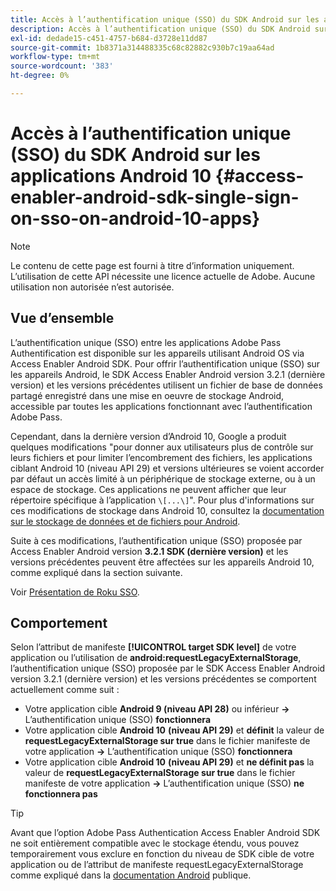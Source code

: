```yaml
---
title: Accès à l’authentification unique (SSO) du SDK Android sur les applications Android 10
description: Accès à l’authentification unique (SSO) du SDK Android sur les applications Android 10
exl-id: dedade15-c451-4757-b684-d3728e11dd87
source-git-commit: 1b8371a314488335c68c82882c930b7c19aa64ad
workflow-type: tm+mt
source-wordcount: '383'
ht-degree: 0%

---
```


# Accès à l’authentification unique (SSO) du SDK Android sur les applications Android 10 {#access-enabler-android-sdk-single-sign-on-sso-on-android-10-apps}

>[!NOTE]
>
>Le contenu de cette page est fourni à titre d’information uniquement. L’utilisation de cette API nécessite une licence actuelle de Adobe. Aucune utilisation non autorisée n’est autorisée.

## Vue d’ensemble

L’authentification unique (SSO) entre les applications Adobe Pass Authentification est disponible sur les appareils utilisant Android OS via Access Enabler Android SDK. Pour offrir l’authentification unique (SSO) sur les appareils Android, le SDK Access Enabler Android version 3.2.1 (dernière version) et les versions précédentes utilisent un fichier de base de données partagé enregistré dans une mise en oeuvre de stockage Android, accessible par toutes les applications fonctionnant avec l’authentification Adobe Pass.

Cependant, dans la dernière version d’Android 10, Google a produit quelques modifications &quot;pour donner aux utilisateurs plus de contrôle sur leurs fichiers et pour limiter l’encombrement des fichiers, les applications ciblant Android 10 (niveau API 29) et versions ultérieures se voient accorder par défaut un accès limité à un périphérique de stockage externe, ou à un espace de stockage. Ces applications ne peuvent afficher que leur répertoire spécifique à l’application `\[...\]`&quot;. Pour plus d&#39;informations sur ces modifications de stockage dans Android 10, consultez la [documentation sur le stockage de données et de fichiers pour Android](https://developer.android.com/training/data-storage/files/external-scoped).

Suite à ces modifications, l’authentification unique (SSO) proposée par Access Enabler Android version **3.2.1 SDK (dernière version)** et les versions précédentes peuvent être affectées sur les appareils Android 10, comme expliqué dans la section suivante.

Voir [Présentation de Roku SSO](/help/authentication/roku-sso-overview.md).

## Comportement

Selon l’attribut de manifeste **[!UICONTROL target SDK level]** de votre application ou l’utilisation de **android:requestLegacyExternalStorage**, l’authentification unique (SSO) proposée par le SDK Access Enabler Android version 3.2.1 (dernière version) et les versions précédentes se comportent actuellement comme suit :

- Votre application cible **Android 9 (niveau API 28)** ou inférieur **-\>** L’authentification unique (SSO) **fonctionnera**
- Votre application cible **Android 10** **(niveau API 29)** et **définit** la valeur de **requestLegacyExternalStorage sur true** dans le fichier manifeste de votre application **-\>** L’authentification unique (SSO) **fonctionnera**
- Votre application cible **Android 10** **(niveau API 29)** et **ne définit pas** la valeur de **requestLegacyExternalStorage sur true** dans le fichier manifeste de votre application **-\>** L’authentification unique (SSO) **ne fonctionnera pas**


>[!TIP]
>
> Avant que l’option Adobe Pass Authentication Access Enabler Android SDK ne soit entièrement compatible avec le stockage étendu, vous pouvez temporairement vous exclure en fonction du niveau de SDK cible de votre application ou de l’attribut de manifeste requestLegacyExternalStorage comme expliqué dans la [documentation Android](https://developer.android.com/training/data-storage/files/external-scoped#opt-out-of-scoped-storage) publique.
